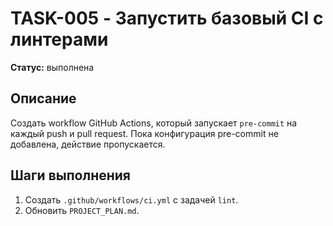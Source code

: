 # TASK-005 - Запустить базовый CI с линтерами

**Статус:** выполнена

## Описание
Создать workflow GitHub Actions, который запускает `pre-commit` на каждый push и pull request. Пока конфигурация pre-commit не добавлена, действие пропускается.

## Шаги выполнения
1. Создать `.github/workflows/ci.yml` с задачей `lint`.
2. Обновить `PROJECT_PLAN.md`.
